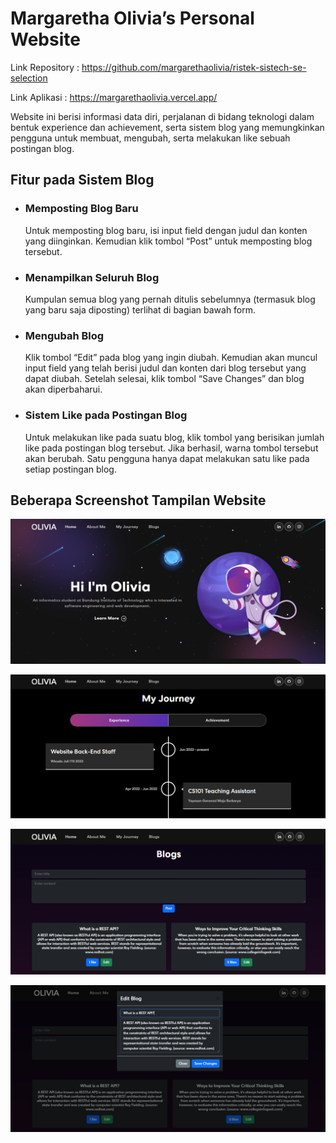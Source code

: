 # Margaretha Olivia’s Personal Website

Link Repository : https://github.com/margarethaolivia/ristek-sistech-se-selection

Link Aplikasi : https://margarethaolivia.vercel.app/

Website ini berisi informasi data diri, perjalanan di bidang teknologi dalam bentuk experience dan achievement, serta sistem blog yang memungkinkan pengguna untuk membuat, mengubah, serta melakukan like sebuah postingan blog.

## Fitur pada Sistem Blog

- ### Memposting Blog Baru

  Untuk memposting blog baru, isi input field dengan judul dan konten yang diinginkan. Kemudian klik tombol “Post” untuk memposting blog tersebut.

- ### Menampilkan Seluruh Blog

  Kumpulan semua blog yang pernah ditulis sebelumnya (termasuk blog yang baru saja diposting) terlihat di bagian bawah form.

- ### Mengubah Blog

  Klik tombol “Edit” pada blog yang ingin diubah. Kemudian akan muncul input field yang telah berisi judul dan konten dari blog tersebut yang dapat diubah. Setelah selesai, klik tombol “Save Changes” dan blog akan diperbaharui.

- ### Sistem Like pada Postingan Blog
  Untuk melakukan like pada suatu blog, klik tombol yang berisikan jumlah like pada postingan blog tersebut. Jika berhasil, warna tombol tersebut akan berubah. Satu pengguna hanya dapat melakukan satu like pada setiap postingan blog.

## Beberapa Screenshot Tampilan Website

![Alt text](public/docs/banner.png?raw=true)

![Alt text](public/docs/experience.png?raw=true)

![Alt text](public/docs/blogs.png?raw=true)

![Alt text](public/docs/editblog.png?raw=true)
